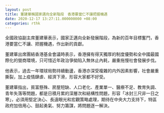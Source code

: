 ```yaml
---
layout: post
title: 董建華稱國家邁向全新階段　香港要當仁不讓把握機遇
date: 2020-12-17 13:27:11.000000000 +08:00
categories: rthk
---
```


全國政協副主席董建華表示，國家正邁向全新發展階段，為新的百年目標奮鬥，香港要當仁不讓、把握機遇，作出新的貢獻。

董建華出席團結香港基金會議時表示，香港擁有得天獨厚的制度優勢和全中國最國際化的營商環境，只可惜近年政治爭拗陷入無休止內耗，嚴重拖慢社會發展步伐。

他表示，過去一年環球局勢持續動盪，香港亦深受複雜的内外因素影響，社會嚴重撕裂，加上疫情肆虐、經濟下滑，形容大家都不好受。

董建華指出，貧富懸殊、房屋短缺、人口老化、產業單一、醫療不足、教育失調、青年失落等問題，都是日積月累的深層次和結構性問題，形容「冰封三尺非一日之寒」，必須用堅定決心、長遠眼光和宏觀策略處理，期待在中央大力支持下，特區政府加倍用心、鼓起勇氣、努力籌謀，將問題逐一解決。
